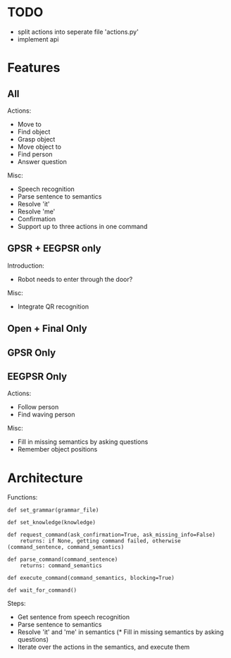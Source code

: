 # TODO

* split actions into seperate file 'actions.py'
* implement api

# Features

## All

Actions:
* Move to
* Find object
* Grasp object
* Move object to
* Find person
* Answer question

Misc:
* Speech recognition
* Parse sentence to semantics
* Resolve 'it'
* Resolve 'me'
* Confirmation
* Support up to three actions in one command

## GPSR + EEGPSR only

Introduction:
* Robot needs to enter through the door?

Misc:
* Integrate QR recognition

## Open + Final Only

## GPSR Only

## EEGPSR Only

Actions:
* Follow person
* Find waving person

Misc:
* Fill in missing semantics by asking questions
* Remember object positions

# Architecture

Functions:

    def set_grammar(grammar_file)

    def set_knowledge(knowledge)

    def request_command(ask_confirmation=True, ask_missing_info=False)
        returns: if None, getting command failed, otherwise (command_sentence, command_semantics)

    def parse_command(command_sentence)
        returns: command_semantics

    def execute_command(command_semantics, blocking=True)

    def wait_for_command()

Steps:
 * Get sentence from speech recognition
 * Parse sentence to semantics
 * Resolve 'it' and 'me' in semantics
(* Fill in missing semantics by asking questions)
 * Iterate over the actions in the semantics, and execute them
